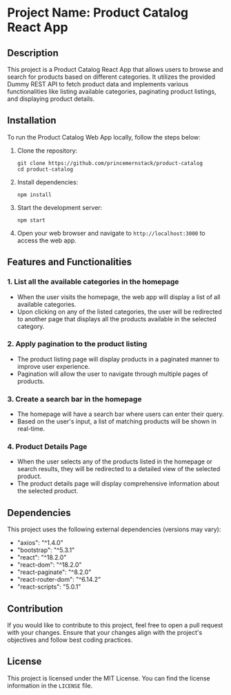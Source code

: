 # Project Name: Product Catalog React App

## Description
This project is a Product Catalog React App that allows users to browse and search for products based on different categories. It utilizes the provided Dummy REST API to fetch product data and implements various functionalities like listing available categories, paginating product listings, and displaying product details.

## Installation
To run the Product Catalog Web App locally, follow the steps below:

1. Clone the repository:
   ```
   git clone https://github.com/princemernstack/product-catalog
   cd product-catalog
   ```

2. Install dependencies:
   ```
   npm install
   ```

3. Start the development server:
   ```
   npm start
   ```

4. Open your web browser and navigate to `http://localhost:3000` to access the web app.

## Features and Functionalities

### 1. List all the available categories in the homepage
- When the user visits the homepage, the web app will display a list of all available categories.
- Upon clicking on any of the listed categories, the user will be redirected to another page that displays all the products available in the selected category.

### 2. Apply pagination to the product listing
- The product listing page will display products in a paginated manner to improve user experience.
- Pagination will allow the user to navigate through multiple pages of products.

### 3. Create a search bar in the homepage
- The homepage will have a search bar where users can enter their query.
- Based on the user's input, a list of matching products will be shown in real-time.

### 4. Product Details Page
- When the user selects any of the products listed in the homepage or search results, they will be redirected to a detailed view of the selected product.
- The product details page will display comprehensive information about the selected product.

## Dependencies
This project uses the following external dependencies (versions may vary):


- "axios": "^1.4.0"
- "bootstrap": "^5.3.1"
- "react": "^18.2.0"
- "react-dom": "^18.2.0"
- "react-paginate": "^8.2.0"
- "react-router-dom": "^6.14.2"
- "react-scripts": "5.0.1"

## Contribution
If you would like to contribute to this project, feel free to open a pull request with your changes. Ensure that your changes align with the project's objectives and follow best coding practices.

## License
This project is licensed under the MIT License. You can find the license information in the `LICENSE` file.
